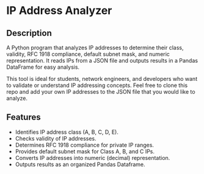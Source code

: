 # IP Address Analyzer  

## Description  
A Python program that analyzes IP addresses to determine their class, validity, RFC 1918 compliance, default subnet mask, and numeric representation. It reads IPs from a JSON file and outputs results in a Pandas DataFrame for easy analysis.  

This tool is ideal for students, network engineers, and developers who want to validate or understand IP addressing concepts. Feel free to clone this repo and add your own IP addresses to the JSON file that you would like to analyze.

## Features  
- Identifies IP address class (A, B, C, D, E).  
- Checks validity of IP addresses.  
- Determines RFC 1918 compliance for private IP ranges.  
- Provides default subnet mask for Class A, B, and C IPs.  
- Converts IP addresses into numeric (decimal) representation.
- Outputs results as an organized Pandas Dataframe.

   
